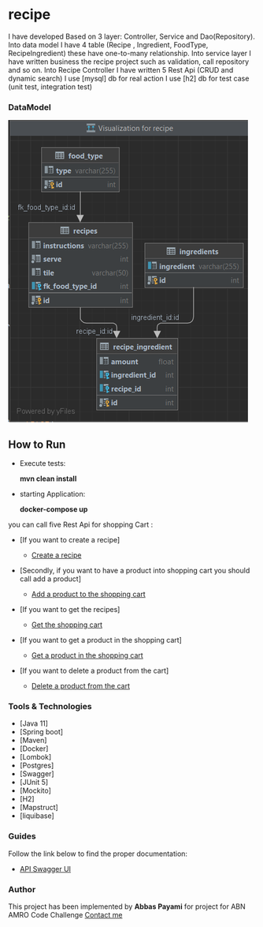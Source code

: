 # recipe

I have developed Based on 3 layer: Controller, Service and Dao(Repository).
Into data model I have 4 table (Recipe , Ingredient, FoodType, RecipeIngredient) these have one-to-many relationship.
Into service layer I have written business the recipe project such as validation, call repository and so on.
Into Recipe Controller I have written 5 Rest Api (CRUD and dynamic search) 
I use [mysql] db for real action
I use [h2] db for test case (unit test, integration test)

### DataModel
![img.png](img.png)

## How to Run
* Execute tests:

  **mvn clean install**

* starting Application:

  **docker-compose up**

you can call five Rest Api for shopping Cart :

* [If you want to create a recipe]
    * [Create a recipe](http://localhost:8080/api/recipes)

* [Secondly, if you want to have a product into shopping cart you should call add a product]
    * [Add a product to the shopping cart](http://localhost:8080/api/carts/1/products)

* [If you want to get the recipes]
    * [Get the shopping cart](http://localhost:8080/api/recipes)

* [If you want to get a product in the shopping cart]
    * [Get a product in the shopping cart](http://localhost:8080/api/carts/1/products?productId=1)

* [If you want to delete a product from the cart]
    * [Delete a product from the cart](http://localhost:8080/api/carts/1/products?productId=1)


### Tools & Technologies

* [Java 11]
* [Spring boot]
* [Maven]
* [Docker]
* [Lombok]
* [Postgres]
* [Swagger]
* [JUnit 5]
* [Mockito]
* [H2]
* [Mapstruct]
* [liquibase]

### Guides
Follow the link below to find the proper documentation:
* [API Swagger UI](http://localhost:8080/swagger-ui.html#/)

### Author
This project has been implemented by **Abbas Payami** for project for ABN AMRO Code Challenge
[Contact me](payami2013@gmail.com)